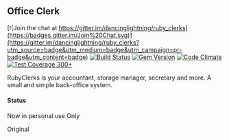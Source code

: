 ## Office Clerk

[![Join the chat at https://gitter.im/dancinglightning/ruby_clerks](https://badges.gitter.im/Join%20Chat.svg)](https://gitter.im/dancinglightning/ruby_clerks?utm_source=badge&utm_medium=badge&utm_campaign=pr-badge&utm_content=badge)
[![Build Status](https://travis-ci.org/dancinglightning/ruby_clerks.svg?branch=master)](https://travis-ci.org/dancinglightning/ruby_clerks)
[![Gem Version](https://badge.fury.io/rb/ruby_clerks.svg)](http://badge.fury.io/rb/ruby_clerks)
[![Code Climate](https://codeclimate.com/github/dancinglightning/ruby_clerks/badges/gpa.svg)](https://codeclimate.com/github/dancinglightning/ruby_clerks)
[![Test Coverage](https://codeclimate.com/github/dancinglightning/ruby_clerks/badges/coverage.svg) 300+](https://codeclimate.com/github/dancinglightning/ruby_clerks)

RubyClerks is your accountant, storage manager, secretary and more.
A small and simple back-office system.

####  Status

Now in personal use Only

Original
